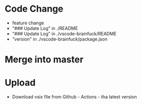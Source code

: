 # Code Change
- feature change
- "### Update Log" in ./README
- "### Update Log" in ./vscode-brainfuck/README
- "version" in ./vscode-brainfuck/package.json

# Merge into master

# Upload
- Download vsix file from Github - Actions - tha latest version